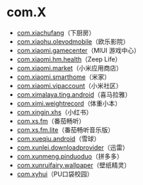 # com.X

- [com.xiachufang](./com.xiachufang/readme.md)（下厨房）
- [com.xiaohu.olevodmobile](./com.xiaohu.olevodmobile/readme.md)（欧乐影院）
- [com.xiaomi.gamecenter](./com.xiaomi.gamecenter/readme.md)（MIUI 游戏中心）
- [com.xiaomi.hm.health](./com.xiaomi.hm.health/readme.md)（Zeep Life）
- [com.xiaomi.market](./com.xiaomi.market/readme.md)（小米应用商店）
- [com.xiaomi.smarthome](./com.xiaomi.smarthome/readme.md)（米家）
- [com.xiaomi.vipaccount](./com.xiaomi.vipaccount/readme.md)（小米社区）
- [com.ximalaya.ting.android](./com.ximalaya.ting.android/readme.md)（喜马拉雅）
- [com.ximi.weightrecord](./com.ximi.weightrecord/readme.md)（体重小本）
- [com.xingin.xhs](./com.xingin.xhs/readme.md)（小红书）
- [com.xs.fm](./com.xs.fm/readme.md)（番茄畅听）
- [com.xs.fm.lite](./com.xs.fm.lite/readme.md)（番茄畅听音乐版）
- [com.xueqiu.android](./com.xueqiu.android/readme.md)（雪球）
- [com.xunlei.downloadprovider](./com.xunlei.downloadprovider/readme.md)（迅雷）
- [com.xunmeng.pinduoduo](./com.xunmeng.pinduoduo/readme.md)（拼多多）
- [com.xunruifairy.wallpaper](./com.xunruifairy.wallpaper/readme.md)（壁纸精灵）
- [com.xyhui](./com.xyhui/readme.md)（PU口袋校园）
